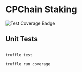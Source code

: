# CPChain Staking

![Test Coverage Badge](https://img.shields.io/endpoint?url=https://gist.githubusercontent.com/zgljl2012/c622d70b5cc670c03e07cf2e04828696/raw/cpchain-dapps-staking__heads_master.json)

## Unit Tests

```bash

truffle test

truffle run coverage

```
